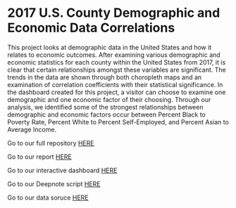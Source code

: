 # 2017 U.S. County Demographic and Economic Data Correlations
This project looks at demographic data in the United States and how it relates to economic outcomes. After examining various demographic and economic statistics for each county within the United States from 2017, it is clear that certain relationships amongst these variables are significant. The trends in the data are shown through both choropleth maps and an examination of correlation coefficients with their statistical significance. In the dashboard created for this project, a visitor can choose to examine one demographic and one economic factor of their choosing. Through our analysis, we identified some of the strongest relationships between demographic and economic factors occur between Percent Black to Poverty Rate, Percent White to Percent Self-Employed, and Percent Asian to Average Income.

Go to our full repository [HERE](https://github.com/gerrycrepeau/Final-Project-App)

Go to our report [HERE](https://drive.google.com/file/d/1QG-C0l9ChOqMZy8OWqcu2mznmMoXeK5E/view?usp=sharing)

Go to our interactive dashboard [HERE](https://ma346-choropleth-dashboard.herokuapp.com/)

Go to our Deepnote script [HERE](https://deepnote.com/project/d151ded9-3231-4946-9e41-cc48fe69b917)

Go to our data soruce [HERE](https://www.kaggle.com/muonneutrino/us-census-demographic-data)
